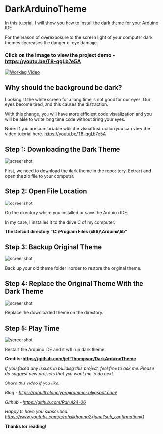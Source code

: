 # DarkArduinoTheme

In this tutorial, I will show you how to install the dark theme for your Arduino IDE

For the reason of overexposure to the screen light of your computer dark themes decreases the danger of eye damage.

### Click on the image to view the project demo - https://youtu.be/T8-qgLb7e5A

[![Working Video](./images/youtube.png)]( https://youtu.be/T8-qgLb7e5A "Working of the Project - Click to Watch!")

## Why should the background be dark?

Looking at the white screen for a long time is not good for our eyes. Our eyes become tired, and this causes the distraction.

With this change, you will have more efficient code visualization and you will be able to write long time code without tiring your eyes.

Note: If you are comfortable with the visual instruction you can view the video tutorial here. https://youtu.be/T8-qgLb7e5A

## Step 1: Downloading the Dark Theme

![screenshot](./images/step1.png)

First, we need to download the dark theme in the repository.
Extract and open the zip file to your computer.
 
## Step 2: Open File Location

![screenshot](./images/step2.png)

Go the directory where you installed or save the Arduino IDE.

In my case, I installed it to the drive C of my computer.

**The Default directory "C:\Program Files (x86)\Arduino\lib"**

## Step 3: Backup Original Theme

![screenshot](./images/step3.png)

Back up your old theme folder inorder to restore the original theme.

## Step 4: Replace the Original Theme With the Dark Theme

![screenshot](./images/step4.png)

Replace the downloaded theme on the directory.

## Step 5: Play Time

![screenshot](./images/step5.png)

Restart the Arduino IDE and it will run dark theme.


**Credits: https://github.com/jeffThompson/DarkArduinoTheme**


*If you faced any issues in building this project, feel free to ask me. Please do suggest new projects that you want me to do next.*

*Share this video if you like.*

*Blog - https://rahulthelonelyprogrammer.blogspot.com/*

*Github - https://github.com/Rahul24-06*

*Happy to have you subscribed: https://www.youtube.com/c/rahulkhanna24june?sub_confirmation=1*

**Thanks for reading!**
